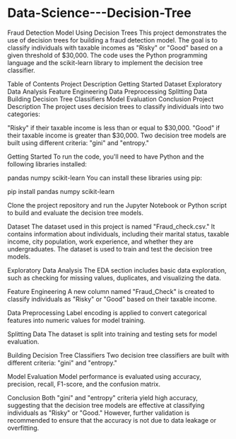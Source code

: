 # Data-Science---Decision-Tree
Fraud Detection Model Using Decision Trees
This project demonstrates the use of decision trees for building a fraud detection model. The goal is to classify individuals with taxable incomes as "Risky" or "Good" based on a given threshold of $30,000. The code uses the Python programming language and the scikit-learn library to implement the decision tree classifier.

Table of Contents
Project Description
Getting Started
Dataset
Exploratory Data Analysis
Feature Engineering
Data Preprocessing
Splitting Data
Building Decision Tree Classifiers
Model Evaluation
Conclusion
Project Description
The project uses decision trees to classify individuals into two categories:

"Risky" if their taxable income is less than or equal to $30,000.
"Good" if their taxable income is greater than $30,000.
Two decision tree models are built using different criteria: "gini" and "entropy."

Getting Started
To run the code, you'll need to have Python and the following libraries installed:

pandas
numpy
scikit-learn
You can install these libraries using pip:

pip install pandas numpy scikit-learn

Clone the project repository and run the Jupyter Notebook or Python script to build and evaluate the decision tree models.

Dataset
The dataset used in this project is named "Fraud_check.csv." It contains information about individuals, including their marital status, taxable income, city population, work experience, and whether they are undergraduates. The dataset is used to train and test the decision tree models.

Exploratory Data Analysis
The EDA section includes basic data exploration, such as checking for missing values, duplicates, and visualizing the data.

Feature Engineering
A new column named "Fraud_Check" is created to classify individuals as "Risky" or "Good" based on their taxable income.

Data Preprocessing
Label encoding is applied to convert categorical features into numeric values for model training.

Splitting Data
The dataset is split into training and testing sets for model evaluation.

Building Decision Tree Classifiers
Two decision tree classifiers are built with different criteria: "gini" and "entropy."

Model Evaluation
Model performance is evaluated using accuracy, precision, recall, F1-score, and the confusion matrix.

Conclusion
Both "gini" and "entropy" criteria yield high accuracy, suggesting that the decision tree models are effective at classifying individuals as "Risky" or "Good." However, further validation is recommended to ensure that the accuracy is not due to data leakage or overfitting.
